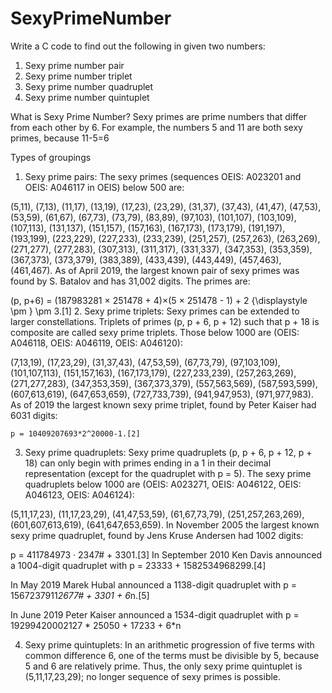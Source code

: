# SexyPrimeNumber
Write a C code to find out the following in given two numbers:
1. Sexy prime number pair
2. Sexy prime number triplet
3. Sexy prime number quadruplet
4. Sexy prime number quintuplet


What is Sexy Prime Number?
Sexy primes are prime numbers that differ from each other by 6. For example, the numbers 5 and 11 are both sexy primes, because 11-5=6

Types of groupings
1.  Sexy prime pairs:
    The sexy primes (sequences OEIS: A023201 and OEIS: A046117 in OEIS) below 500 are:

(5,11), (7,13), (11,17), (13,19), (17,23), (23,29), (31,37), (37,43), (41,47), (47,53), (53,59), (61,67), (67,73), (73,79), (83,89), (97,103), (101,107), (103,109), (107,113), (131,137), (151,157), (157,163), (167,173), (173,179), (191,197), (193,199), (223,229), (227,233), (233,239), (251,257), (257,263), (263,269), (271,277), (277,283), (307,313), (311,317), (331,337), (347,353), (353,359), (367,373), (373,379), (383,389), (433,439), (443,449), (457,463), (461,467).
As of April 2019, the largest known pair of sexy primes was found by S. Batalov and has 31,002 digits. The primes are:

(p, p+6) = (187983281 × 251478 + 4)×(5 × 251478 - 1) + 2 {\displaystyle \pm } \pm  3.[1]
2. Sexy prime triplets:
Sexy primes can be extended to larger constellations. Triplets of primes (p, p + 6, p + 12) such that p + 18 is composite are called sexy prime triplets. Those below 1000 are (OEIS: A046118, OEIS: A046119, OEIS: A046120):

(7,13,19), (17,23,29), (31,37,43), (47,53,59), (67,73,79), (97,103,109), (101,107,113), (151,157,163), (167,173,179), (227,233,239), (257,263,269), (271,277,283), (347,353,359), (367,373,379), (557,563,569), (587,593,599), (607,613,619), (647,653,659), (727,733,739), (941,947,953), (971,977,983).
As of 2019 the largest known sexy prime triplet, found by Peter Kaiser had 6031 digits:

    p = 10409207693*2^20000-1.[2]

3.  Sexy prime quadruplets:
Sexy prime quadruplets (p, p + 6, p + 12, p + 18) can only begin with primes ending in a 1 in their decimal representation (except for the quadruplet with p = 5). The sexy prime quadruplets below 1000 are (OEIS: A023271, OEIS: A046122, OEIS: A046123, OEIS: A046124):

(5,11,17,23), (11,17,23,29), (41,47,53,59), (61,67,73,79), (251,257,263,269), (601,607,613,619), (641,647,653,659).
In November 2005 the largest known sexy prime quadruplet, found by Jens Kruse Andersen had 1002 digits:

p = 411784973 · 2347# + 3301.[3]
In September 2010 Ken Davis announced a 1004-digit quadruplet with p = 23333 + 1582534968299.[4]

In May 2019 Marek Hubal announced a 1138-digit quadruplet with p = 1567237911*2677# + 3301 + 6*n.[5]

In June 2019 Peter Kaiser announced a 1534-digit quadruplet with p = 19299420002127 * 25050 + 17233 + 6*n

4.  Sexy prime quintuplets:
In an arithmetic progression of five terms with common difference 6, one of the terms must be divisible by 5, because 5 and 6 are relatively prime. Thus, the only sexy prime quintuplet is (5,11,17,23,29); no longer sequence of sexy primes is possible.

